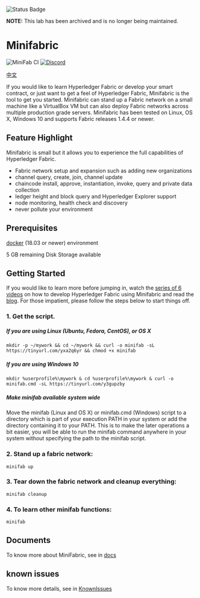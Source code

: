 ![Status Badge](https://img.shields.io/badge/Status-archived-red)

**NOTE:** This lab has been archived and is no longer being maintained.

# Minifabric 

![MiniFab CI](https://github.com/hyperledger-labs/minifabric/workflows/MiniFab%20CI/badge.svg)
[![Discord](https://img.shields.io/discord/905194001349627914?logo=Hyperledger&style=plastic)](https://discord.gg/hyperledger)

[中文](https://github.com/hyperledger-labs/minifabric/blob/main/README.zh.md)

If you would like to learn Hyperledger Fabric or develop your smart contract, or
just want to get a feel of Hyperledger Fabric, Minifabric is the tool to
get you started. Minifabric can stand up a Fabric network on a small machine
like a VirtualBox VM but can also deploy Fabric networks across multiple production
grade servers. Minifabric has been tested on Linux, OS X, Windows 10 and supports
Fabric releases 1.4.4 or newer.

## Feature Highlight

Minifabric is small but it allows you to experience the full
capabilities of Hyperledger Fabric.

- Fabric network setup and expansion such as adding new organizations
- channel query, create, join, channel update
- chaincode install, approve, instantiation, invoke, query and private data collection
- ledger height and block query and Hyperledger Explorer support
- node monitoring, health check and discovery
- never pollute your environment

## Prerequisites
[docker](https://www.docker.com/) (18.03 or newer) environment

5 GB remaining Disk Storage available
## Getting Started    

If you would like to learn more before jumping in, watch the [series of 6 videos](https://www.youtube.com/playlist?list=PL0MZ85B_96CExhq0YdHLPS5cmSBvSmwyO) on how to develop Hyperledger Fabric using Minifabric and read the [blog](https://www.hyperledger.org/blog/2020/04/29/minifabric-a-hyperledger-fabric-quick-start-tool-with-video-guides). For those impatient, please follow the steps below to start things off.

### 1. Get the script.

##### If you are using Linux (Ubuntu, Fedora, CentOS), or OS X
```
mkdir -p ~/mywork && cd ~/mywork && curl -o minifab -sL https://tinyurl.com/yxa2q6yr && chmod +x minifab
```

##### If you are using Windows 10
```
mkdir %userprofile%\mywork & cd %userprofile%\mywork & curl -o minifab.cmd -sL https://tinyurl.com/y3gupzby
```

##### Make minifab available system wide

Move the minifab (Linux and OS X) or minifab.cmd (Windows) script to a directory which is part of your execution PATH in your system or add the directory containing it to your PATH. This is to make the later operations a bit easier, you will be able to run the minifab command anywhere in your system without specifying the path to the minifab script.

### 2. Stand up a fabric network:

```
minifab up
```

### 3. Tear down the fabric network and cleanup everything:
```
minifab cleanup
```

### 4. To learn other minifab functions:
```
minifab
```

## Documents
To know more about MiniFabric, see in [docs](./docs/README.md)

## known issues
To know more details, see in [KnownIssues](./docs/KnownIssues.md)
